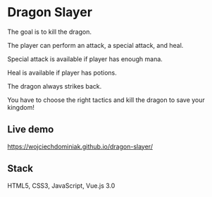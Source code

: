 # Dragon Slayer

The goal is to kill the dragon.

The player can perform an attack, a special attack, and heal.

Special attack is available if player has enough mana.

Heal is available if player has potions.

The dragon always strikes back.

You have to choose the right tactics and kill the dragon to save your kingdom!

## Live demo

https://wojciechdominiak.github.io/dragon-slayer/

## Stack

HTML5, CSS3, JavaScript, Vue.js 3.0
